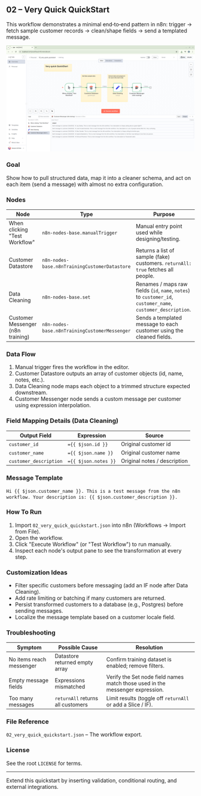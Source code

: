 ## 02 – Very Quick QuickStart

This workflow demonstrates a minimal end‑to‑end pattern in n8n: trigger → fetch sample customer records → clean/shape fields → send a templated message.

![Workflow Overview](./static/workflow.png)

### Goal
Show how to pull structured data, map it into a cleaner schema, and act on each item (send a message) with almost no extra configuration.

### Nodes
| Node | Type | Purpose |
|------|------|---------|
| When clicking "Test Workflow" | `n8n-nodes-base.manualTrigger` | Manual entry point used while designing/testing. |
| Customer Datastore | `n8n-nodes-base.n8nTrainingCustomerDatastore` | Returns a list of sample (fake) customers. `returnAll: true` fetches all people. |
| Data Cleaning | `n8n-nodes-base.set` | Renames / maps raw fields (`id`, `name`, `notes`) to `customer_id`, `customer_name`, `customer_description`. |
| Customer Messenger (n8n training) | `n8n-nodes-base.n8nTrainingCustomerMessenger` | Sends a templated message to each customer using the cleaned fields. |

### Data Flow
1. Manual trigger fires the workflow in the editor.
2. Customer Datastore outputs an array of customer objects (id, name, notes, etc.).
3. Data Cleaning node maps each object to a trimmed structure expected downstream.
4. Customer Messenger node sends a custom message per customer using expression interpolation.

### Field Mapping Details (Data Cleaning)
| Output Field | Expression | Source |
|--------------|------------|--------|
| `customer_id` | `={{ $json.id }}` | Original customer id |
| `customer_name` | `={{ $json.name }}` | Original customer name |
| `customer_description` | `={{ $json.notes }}` | Original notes / description |

### Message Template
```
Hi {{ $json.customer_name }}. This is a test message from the n8n workflow. Your description is: {{ $json.customer_description }}.
```

### How To Run
1. Import `02_very_quick_quickstart.json` into n8n (Workflows → Import from File).
2. Open the workflow.
3. Click "Execute Workflow" (or "Test Workflow") to run manually.
4. Inspect each node's output pane to see the transformation at every step.

### Customization Ideas
- Filter specific customers before messaging (add an IF node after Data Cleaning).
- Add rate limiting or batching if many customers are returned.
- Persist transformed customers to a database (e.g., Postgres) before sending messages.
- Localize the message template based on a customer locale field.

### Troubleshooting
| Symptom | Possible Cause | Resolution |
|---------|----------------|------------|
| No items reach messenger | Datastore returned empty array | Confirm training dataset is enabled; remove filters. |
| Empty message fields | Expressions mismatched | Verify the Set node field names match those used in the messenger expression. |
| Too many messages | `returnAll` returns all customers | Limit results (toggle off `returnAll` or add a Slice / IF). |

### File Reference
`02_very_quick_quickstart.json` – The workflow export.

### License
See the root `LICENSE` for terms.

---
Extend this quickstart by inserting validation, conditional routing, and external integrations.

